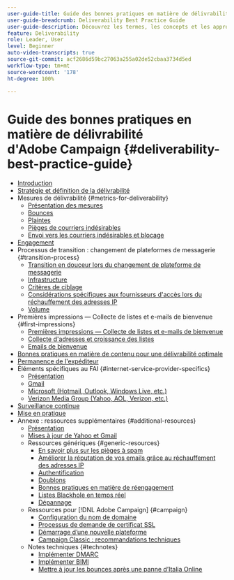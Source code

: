 ```yaml
---
user-guide-title: Guide des bonnes pratiques en matière de délivrabilité
user-guide-breadcrumb: Deliverability Best Practice Guide
user-guide-description: Découvrez les termes, les concepts et les approches clés relatifs à la délivrabilité qui vous permettront d'assurer le succès de votre programme marketing.
feature: Deliverability
role: Leader, User
level: Beginner
auto-video-transcripts: true
source-git-commit: acf2686d59bc27063a255a02de52cbaa3734d5ed
workflow-type: tm+mt
source-wordcount: '178'
ht-degree: 100%

---
```



# Guide des bonnes pratiques en matière de délivrabilité d&#39;Adobe Campaign {#deliverability-best-practice-guide}

+ [Introduction](/help/introduction.md)
+ [Stratégie et définition de la délivrabilité](/help/deliverability-strategy-and-definition.md)
+ Mesures de délivrabilité {#metrics-for-deliverability}
   + [Présentation des mesures](/help/metrics/metrics-overview.md)
   + [Bounces](/help/metrics/bounces.md)
   + [Plaintes](/help/metrics/complaints.md)
   + [Pièges de courriers indésirables](/help/metrics/spam-traps.md)
   + [Envoi vers les courriers indésirables et blocage](/help/metrics/bulking-and-blocking.md)
+ [Engagement](/help/engagement.md)
+ Processus de transition : changement de plateformes de messagerie {#transition-process}
   + [Transition en douceur lors du changement de plateforme de messagerie](/help/transition-process/switching-email-platforms.md)
   + [Infrastructure](/help/transition-process/infrastructure.md)
   + [Critères de ciblage](/help/transition-process/targeting-criteria.md)
   + [Considérations spécifiques aux fournisseurs d&#39;accès lors du réchauffement des adresses IP](/help/transition-process/isp-specific-considerations-during-ip-warming.md)
   + [Volume](/help/transition-process/volume.md)
+ Premières impressions — Collecte de listes et e-mails de bienvenue {#first-impressions}
   + [Premières impressions — Collecte de listes et e-mails de bienvenue](/help/first-impressions/introduction.md)
   + [Collecte d&#39;adresses et croissance des listes](/help/first-impressions/address-collection-and-list-growth.md)
   + [Emails de bienvenue](/help/first-impressions/welcome-emails.md)
+ [Bonnes pratiques en matière de contenu pour une délivrabilité optimale](/help/content-best-practices-for-optimal-delivery.md)
+ [Permanence de l&#39;expéditeur](/help/sender-permanence.md)
+ Éléments spécifiques au FAI {#internet-service-provider-specifics}
   + [Présentation](/help/internet-service-provider-specifics/overview.md)
   + [Gmail](/help/internet-service-provider-specifics/gmail.md)
   + [Microsoft (Hotmail, Outlook, Windows Live, etc.)](/help/internet-service-provider-specifics/microsoft.md)
   + [Verizon Media Group (Yahoo, AOL, Verizon, etc.)](/help/internet-service-provider-specifics/verizon-media-group.md)
+ [Surveillance continue](/help/ongoing-monitoring.md)
+ [Mise en pratique](/help/putting-it-in-practice.md)
+ Annexe : ressources supplémentaires {#additional-resources}
   + [Présentation](/help/additional-resources/general-resources.md)
   + [Mises à jour de Yahoo et Gmail](/help/guidance-around-changes-to-google-and-yahoo.md)
   + Ressources génériques {#generic-resources}
      + [En savoir plus sur les pièges à spam](/help/additional-resources/all-about-spam-traps.md)
      + [Améliorer la réputation de vos emails grâce au réchauffement des adresses IP](/help/additional-resources/increase-reputation-with-ip-warming.md)
      + [Authentification](/help/additional-resources/authentication.md)
      + [Doublons](/help/additional-resources/duplicates.md)
      + [Bonnes pratiques en matière de réengagement](/help/additional-resources/re-engagement.md)
      + [Listes Blackhole en temps réel](/help/additional-resources/blocklist-databases.md)
      + [Dépannage](/help/additional-resources/troubleshooting.md)
   + Ressources pour [!DNL Adobe Campaign] {#campaign}
      + [Configuration du nom de domaine](/help/additional-resources/ac-domain-name-setup.md)
      + [Processus de demande de certificat SSL](/help/additional-resources/ac-ssl-certificate-request.md)
      + [Démarrage d’une nouvelle plateforme](/help/additional-resources/ac-starting-new-platform.md)
      + [Campaign Classic : recommandations techniques](/help/additional-resources/acc-technical-recommendations.md)
   + Notes techniques {#technotes}
      + [Implémenter DMARC](/help/technotes/implement-dmarc.md)
      + [Implémenter BIMI](/help/technotes/implement-bimi.md)
      + [Mettre à jour les bounces après une panne d’Italia Online](/help/technotes/update-bounces-after-it-outage.md)

